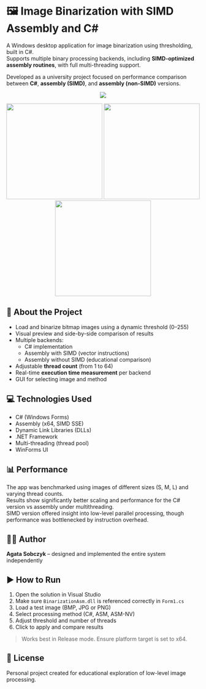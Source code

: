 # 🖼️ Image Binarization with SIMD Assembly and C#

A Windows desktop application for image binarization using thresholding, built in C#.  
Supports multiple binary processing backends, including **SIMD-optimized assembly routines**, with full multi-threading support.

Developed as a university project focused on performance comparison between **C#**, **assembly (SIMD)**, and **assembly (non-SIMD)** versions.

<p align="center">
  <img src="https://github.com/user-attachments/assets/3059bfbc-aba4-4300-8b7a-f4c553973b34"/>
</p>

<p align="center">
  <img src="https://github.com/user-attachments/assets/6f11b8a1-7abe-4811-95dd-b8462372c7fc" height="250px"/>
  <img src="https://github.com/user-attachments/assets/0b3bde28-d259-450c-bd0d-50585449756f" height="250px"/>
  <img src="https://github.com/user-attachments/assets/a59b7660-5c51-4933-a740-24ddb8330abd" height="250px"/>
</p>


## 🧠 About the Project

- Load and binarize bitmap images using a dynamic threshold (0–255)
- Visual preview and side-by-side comparison of results
- Multiple backends:
  - C# implementation
  - Assembly with SIMD (vector instructions)
  - Assembly without SIMD (educational comparison)
- Adjustable **thread count** (from 1 to 64)
- Real-time **execution time measurement** per backend
- GUI for selecting image and method


## 💻 Technologies Used

- C# (Windows Forms)
- Assembly (x64, SIMD SSE)
- Dynamic Link Libraries (DLLs)
- .NET Framework
- Multi-threading (thread pool)
- WinForms UI


## 📊 Performance

The app was benchmarked using images of different sizes (S, M, L) and varying thread counts.  
Results show significantly better scaling and performance for the C# version vs assembly under multithreading.  
SIMD version offered insight into low-level parallel processing, though performance was bottlenecked by instruction overhead.

## 🧑‍💻 Author

**Agata Sobczyk** – designed and implemented the entire system independently


## ▶️ How to Run

1. Open the solution in Visual Studio
2. Make sure `BinarizationAsm.dll` is referenced correctly in `Form1.cs`
3. Load a test image (BMP, JPG or PNG)
4. Select processing method (C#, ASM, ASM-NV)
5. Adjust threshold and number of threads
6. Click to apply and compare results

> Works best in Release mode. Ensure platform target is set to x64.


## 📜 License

Personal project created for educational exploration of low-level image processing.
